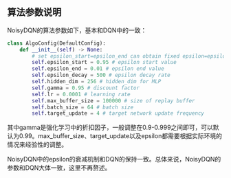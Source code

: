 ## 算法参数说明

NoisyDQN的算法参数如下，基本和DQN中的一致：

```python
class AlgoConfig(DefaultConfig):
    def __init__(self) -> None:
        # set epsilon_start=epsilon_end can obtain fixed epsilon=epsilon_end
        self.epsilon_start = 0.95 # epsilon start value
        self.epsilon_end = 0.01 # epsilon end value
        self.epsilon_decay = 500 # epsilon decay rate
        self.hidden_dim = 256 # hidden_dim for MLP
        self.gamma = 0.95 # discount factor
        self.lr = 0.0001 # learning rate
        self.max_buffer_size = 100000 # size of replay buffer
        self.batch_size = 64 # batch size
        self.target_update = 4 # target network update frequency
```

其中gamma是强化学习中的折扣因子，一般调整在0.9-0.999之间即可，可以默认为0.99。max_buffer_size、target_update以及epsilon都需要根据实际环境的情况来经验性的调整。

NoisyDQN中的epsilon的衰减机制和DQN的保持一致。总体来说，NoisyDQN的参数和DQN大体一致，这里不再赘述。